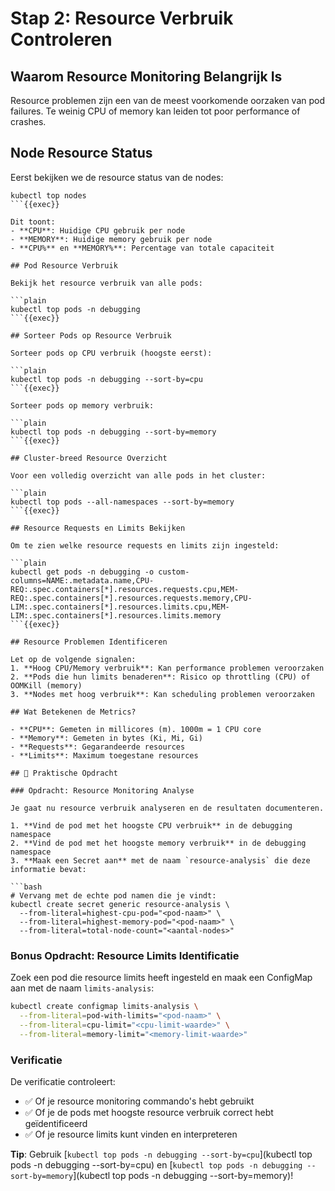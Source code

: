 # Stap 2: Resource Verbruik Controleren

## Waarom Resource Monitoring Belangrijk Is

Resource problemen zijn een van de meest voorkomende oorzaken van pod failures. Te weinig CPU of memory kan leiden tot poor performance of crashes.

## Node Resource Status

Eerst bekijken we de resource status van de nodes:

```plain
kubectl top nodes
```{{exec}}

Dit toont:
- **CPU**: Huidige CPU gebruik per node
- **MEMORY**: Huidige memory gebruik per node
- **CPU%** en **MEMORY%**: Percentage van totale capaciteit

## Pod Resource Verbruik

Bekijk het resource verbruik van alle pods:

```plain
kubectl top pods -n debugging
```{{exec}}

## Sorteer Pods op Resource Verbruik

Sorteer pods op CPU verbruik (hoogste eerst):

```plain
kubectl top pods -n debugging --sort-by=cpu
```{{exec}}

Sorteer pods op memory verbruik:

```plain
kubectl top pods -n debugging --sort-by=memory
```{{exec}}

## Cluster-breed Resource Overzicht

Voor een volledig overzicht van alle pods in het cluster:

```plain
kubectl top pods --all-namespaces --sort-by=memory
```{{exec}}

## Resource Requests en Limits Bekijken

Om te zien welke resource requests en limits zijn ingesteld:

```plain
kubectl get pods -n debugging -o custom-columns=NAME:.metadata.name,CPU-REQ:.spec.containers[*].resources.requests.cpu,MEM-REQ:.spec.containers[*].resources.requests.memory,CPU-LIM:.spec.containers[*].resources.limits.cpu,MEM-LIM:.spec.containers[*].resources.limits.memory
```{{exec}}

## Resource Problemen Identificeren

Let op de volgende signalen:
1. **Hoog CPU/Memory verbruik**: Kan performance problemen veroorzaken
2. **Pods die hun limits benaderen**: Risico op throttling (CPU) of OOMKill (memory)
3. **Nodes met hoog verbruik**: Kan scheduling problemen veroorzaken

## Wat Betekenen de Metrics?

- **CPU**: Gemeten in millicores (m). 1000m = 1 CPU core
- **Memory**: Gemeten in bytes (Ki, Mi, Gi)
- **Requests**: Gegarandeerde resources
- **Limits**: Maximum toegestane resources

## 🎯 Praktische Opdracht

### Opdracht: Resource Monitoring Analyse

Je gaat nu resource verbruik analyseren en de resultaten documenteren.

1. **Vind de pod met het hoogste CPU verbruik** in de debugging namespace
2. **Vind de pod met het hoogste memory verbruik** in de debugging namespace
3. **Maak een Secret aan** met de naam `resource-analysis` die deze informatie bevat:

```bash
# Vervang met de echte pod namen die je vindt:
kubectl create secret generic resource-analysis \
  --from-literal=highest-cpu-pod="<pod-naam>" \
  --from-literal=highest-memory-pod="<pod-naam>" \
  --from-literal=total-node-count="<aantal-nodes>"
```

### Bonus Opdracht: Resource Limits Identificatie

Zoek een pod die resource limits heeft ingesteld en maak een ConfigMap aan met de naam `limits-analysis`:

```bash
kubectl create configmap limits-analysis \
  --from-literal=pod-with-limits="<pod-naam>" \
  --from-literal=cpu-limit="<cpu-limit-waarde>" \
  --from-literal=memory-limit="<memory-limit-waarde>"
```

### Verificatie

De verificatie controleert:
- ✅ Of je resource monitoring commando's hebt gebruikt
- ✅ Of je de pods met hoogste resource verbruik correct hebt geïdentificeerd
- ✅ Of je resource limits kunt vinden en interpreteren

**Tip**: Gebruik [`kubectl top pods -n debugging --sort-by=cpu`](kubectl top pods -n debugging --sort-by=cpu) en [`kubectl top pods -n debugging --sort-by=memory`](kubectl top pods -n debugging --sort-by=memory)!